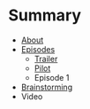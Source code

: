 # Summary

* [About](README.md)
* [Episodes](episodes.md)
   * [Trailer](trailer.md)
   * [Pilot](introduction.md)
   * Episode 1
* [Brainstorming](brainstorming.md)
* Video

